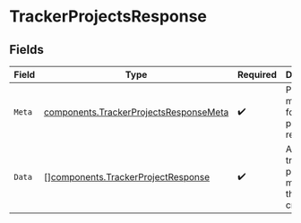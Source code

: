 # TrackerProjectsResponse


## Fields

| Field                                                                                            | Type                                                                                             | Required                                                                                         | Description                                                                                      |
| ------------------------------------------------------------------------------------------------ | ------------------------------------------------------------------------------------------------ | ------------------------------------------------------------------------------------------------ | ------------------------------------------------------------------------------------------------ |
| `Meta`                                                                                           | [components.TrackerProjectsResponseMeta](../../models/components/trackerprojectsresponsemeta.md) | :heavy_check_mark:                                                                               | Pagination metadata for the projects response                                                    |
| `Data`                                                                                           | [][components.TrackerProjectResponse](../../models/components/trackerprojectresponse.md)         | :heavy_check_mark:                                                                               | Array of tracker projects matching the query criteria                                            |